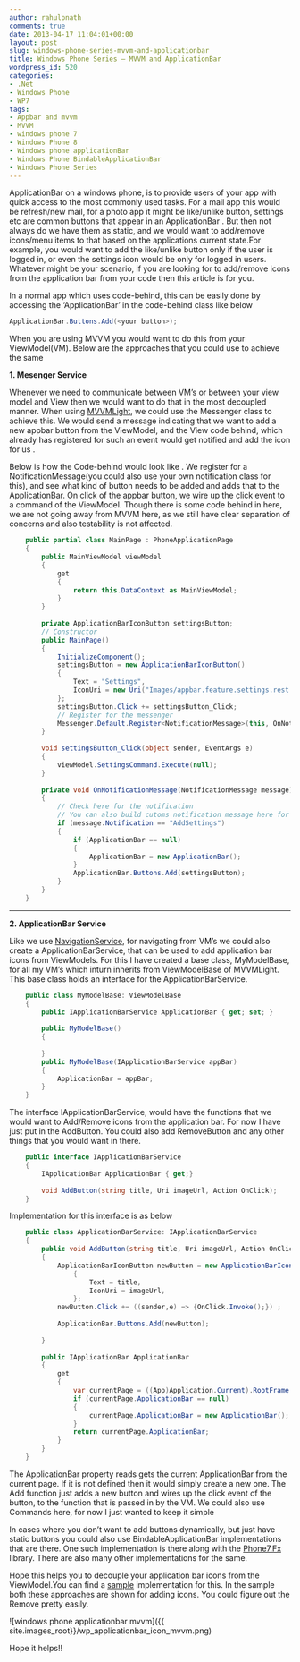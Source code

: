 ```yaml
---
author: rahulpnath
comments: true
date: 2013-04-17 11:04:01+00:00
layout: post
slug: windows-phone-series-mvvm-and-applicationbar
title: Windows Phone Series – MVVM and ApplicationBar
wordpress_id: 520
categories:
- .Net
- Windows Phone
- WP7
tags:
- Appbar and mvvm
- MVVM
- windows phone 7
- Windows Phone 8
- Windows phone applicationBar
- Windows Phone BindableApplicationBar
- Windows Phone Series
---
```


ApplicationBar on a windows phone, is to provide users of your app with quick access to the most commonly used tasks. For a mail app this would be refresh/new mail, for a photo app it might be like/unlike button, settings etc are common buttons that appear in an ApplicationBar . But then not always do we have them as static, and we would want to add/remove icons/menu items to that based on the applications current state.For example, you would want to add the like/unlike button only if the user is logged in, or even the settings icon would be only for logged in users. Whatever might be your scenario, if you are looking for to add/remove icons from the application bar from your code then this article is for you.

 

In a normal app which uses code-behind, this can be easily done by accessing the ‘ApplicationBar’ in the code-behind class like below

``` csharp     
ApplicationBar.Buttons.Add(<your button>);
```


When you are using MVVM you would want to do this from your ViewModel(VM). Below are the approaches that you could use to achieve the same





**1. Mesenger Service**





Whenever we need to communicate between VM’s or between your view model and View then we would want to do that in the most decoupled manner. When using [MVVMLight](http://www.galasoft.ch/mvvm/), we could use the Messenger class to achieve this. We would send a message indicating that we want to add a new appbar button from the ViewModel, and the View code behind, which already has registered for such an event would get notified and add the icon for us .





Below is how the Code-behind would look like . We register for a NotificationMessage(you could also use your own notification class for this), and see what kind of button needs to be added and adds that to the ApplicationBar. On click of the appbar button, we wire up the click event to a command of the ViewModel. Though there is some code behind in here, we are not going away from MVVM here, as we still have clear separation of concerns and also testability is not affected.

``` csharp    
    public partial class MainPage : PhoneApplicationPage
    {
        public MainViewModel viewModel
        {
            get
            {
                return this.DataContext as MainViewModel;
            }
        }
    
        private ApplicationBarIconButton settingsButton;
        // Constructor
        public MainPage()
        {
            InitializeComponent();
            settingsButton = new ApplicationBarIconButton()
            {
                Text = "Settings",
                IconUri = new Uri("Images/appbar.feature.settings.rest.png", UriKind.Relative)
            };
            settingsButton.Click += settingsButton_Click;
            // Register for the messenger 
            Messenger.Default.Register<NotificationMessage>(this, OnNotificationMessage);
        }
    
        void settingsButton_Click(object sender, EventArgs e)
        {
            viewModel.SettingsCommand.Execute(null);
        }
    
        private void OnNotificationMessage(NotificationMessage message)
        {
            // Check here for the notification
            // You can also build cutoms notification message here for this by inheriting from MessageBase
            if (message.Notification == "AddSettings")
            {
                if (ApplicationBar == null)
                {
                    ApplicationBar = new ApplicationBar();
                }
                ApplicationBar.Buttons.Add(settingsButton);
            }
        }
    }

```



****





**2. ApplicationBar Service**





Like we use [NavigationService](http://www.geekchamp.com/articles/mvvm-in-real-life-windows-phone-applications-part2), for navigating from VM’s we could also create a ApplicationBarService, that can be used to add application bar icons from ViewModels. For this I have created a base class, MyModelBase, for all my VM’s which inturn inherits from ViewModelBase of MVVMLight. This base class holds an interface for the ApplicationBarService.

``` csharp    
    public class MyModelBase: ViewModelBase
    {
        public IApplicationBarService ApplicationBar { get; set; }
    
        public MyModelBase()
        {
    
        }
        public MyModelBase(IApplicationBarService appBar)
        {
            ApplicationBar = appBar;
        }
    }

```



The interface IApplicationBarService, would have the functions that we would want to Add/Remove icons from the application bar. For now I have just put in the AddButton. You could also add RemoveButton and any other things that you would want in there.

``` csharp    
    public interface IApplicationBarService
    {
        IApplicationBar ApplicationBar { get;} 
    
        void AddButton(string title, Uri imageUrl, Action OnClick);
    }
```

Implementation for this interface is as below

``` csharp    
    public class ApplicationBarService: IApplicationBarService
    {
        public void AddButton(string title, Uri imageUrl, Action OnClick)
        {
            ApplicationBarIconButton newButton = new ApplicationBarIconButton()
                {
                    Text = title, 
                    IconUri = imageUrl, 
                };
            newButton.Click += ((sender,e) => {OnClick.Invoke();}) ;
    
            ApplicationBar.Buttons.Add(newButton);
           
        }
    
        public IApplicationBar ApplicationBar
        {
            get
            {
                var currentPage = ((App)Application.Current).RootFrame.Content as PhoneApplicationPage;
                if (currentPage.ApplicationBar == null)
                {
                    currentPage.ApplicationBar = new ApplicationBar();
                }
                return currentPage.ApplicationBar;
            }
        }
    }
```

The ApplicationBar property reads gets the current ApplicationBar from the current page. If it is not defined then it would simply create a new one. The Add function just adds a new button and wires up the click event of the button, to the function that is passed in by the VM. We could also use Commands here, for now I just wanted to keep it simple





In cases where you don’t want to add buttons dynamically, but just have static buttons you could also use BindableApplicationBar implementations that are there. One such implementation is there along with the [Phone7.Fx](http://phone7.codeplex.com/) library. There are also many other implementations for the same.





Hope this helps you to decouple your application bar icons from the ViewModel.You can find a [sample](https://github.com/rahulpnath/Blog/tree/master/PhoneAppBarMvvm) implementation for this. In the sample both these approaches are shown for adding icons. You could figure out the Remove pretty easily.





![windows phone applicationbar mvvm]({{ site.images_root}}/wp_applicationbar_icon_mvvm.png)





Hope it helps!!

